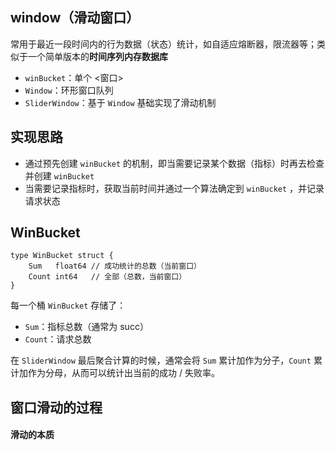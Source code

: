 ##  window（滑动窗口）

常用于最近一段时间内的行为数据（状态）统计，如自适应熔断器，限流器等；类似于一个简单版本的**时间序列内存数据库**

-   `winBucket`：单个 <窗口>
-   `Window`：环形窗口队列
-   `SliderWindow`：基于 `Window` 基础实现了滑动机制

##  实现思路
-   通过预先创建 `winBucket` 的机制，即当需要记录某个数据（指标）时再去检查并创建 `winBucket`
-   当需要记录指标时，获取当前时间并通过一个算法确定到 `winBucket` ，并记录请求状态


##  WinBucket
```golang
type WinBucket struct {
	Sum   float64 // 成功统计的总数（当前窗口）
	Count int64   // 全部（总数，当前窗口）
}
```

每一个桶 `WinBucket` 存储了：
-   `Sum`：指标总数（通常为 succ）
-   `Count`：请求总数

在 `SliderWindow` 最后聚合计算的时候，通常会将 `Sum` 累计加作为分子，`Count` 累计加作为分母，从而可以统计出当前的成功 / 失败率。

##  窗口滑动的过程

####    滑动的本质
